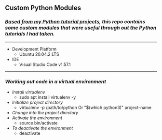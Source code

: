 ## Custom Python Modules

### _[Based from my Python tutorial projects](https://github.com/quobod/gsp), this repo contains some custom modules that were useful through out the Python tutorials I had taken._

---
- Development Platform
    - Ubuntu 20.04.2 LTS
- IDE
    - Visual Studio Code v1.57.1
---
### _Working out code in a virtual environment_
- *Install virtualenv*
    - sudo apt install virtualenv -y
- *Initialize project directory*
    - virtualenv -p /path/to/python Or "$(which python3)" project-name
- *Change into the project directory*
- *Activate the environment*
    - source bin/activate
- *To deactivate the environment*
    - deactivate
